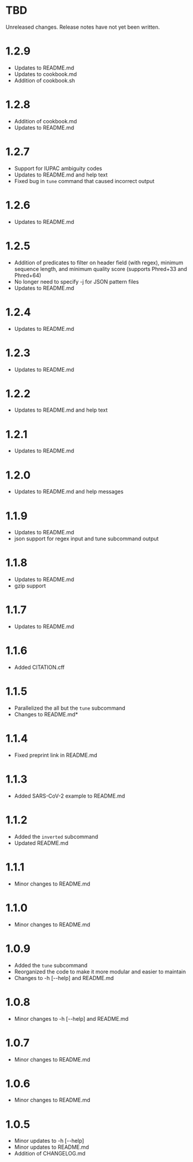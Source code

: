 TBD
===

Unreleased changes. Release notes have not yet been written.

1.2.9
=====

* Updates to README.md
* Updates to cookbook.md
* Addition of cookbook.sh

1.2.8
=====

* Addition of cookbook.md
* Updates to README.md

1.2.7
=====

* Support for IUPAC ambiguity codes
* Updates to README.md and help text
* Fixed bug in `tune` command that caused incorrect output

1.2.6
=====

* Updates to README.md

1.2.5
=====

* Addition of predicates to filter on header field (with regex), minimum sequence length, and minimum quality score (supports Phred+33 and Phred+64)
* No longer need to specify -j for JSON pattern files
* Updates to README.md

1.2.4
=====

* Updates to README.md

1.2.3
=====

* Updates to README.md

1.2.2
=====

* Updates to README.md and help text

1.2.1
=====

* Updates to README.md

1.2.0
=====

* Updates to README.md and help messages

1.1.9
=====

* Updates to README.md
* json support for regex input and tune subcommand output

1.1.8
=====

* Updates to README.md
* gzip support

1.1.7
=====

* Updates to README.md

1.1.6
=====

* Added CITATION.cff

1.1.5
=====

* Parallelized the all but the `tune` subcommand
* Changes to README.md*

1.1.4
=====

* Fixed preprint link in README.md

1.1.3
=====

* Added SARS-CoV-2 example to README.md

1.1.2
=====

* Added the `inverted` subcommand
* Updated README.md

1.1.1
=====

* Minor changes to README.md

1.1.0
=====

* Minor changes to README.md

1.0.9
=====

* Added the `tune` subcommand
* Reorganized the code to make it more modular and easier to maintain
* Changes to -h [--help] and README.md

1.0.8
=====

* Minor changes to -h [--help] and README.md

1.0.7
=====

* Minor changes to README.md

1.0.6
=====

* Minor changes to README.md

1.0.5
=====

* Minor updates to -h [--help]
* Minor updates to README.md
* Addition of CHANGELOG.md
